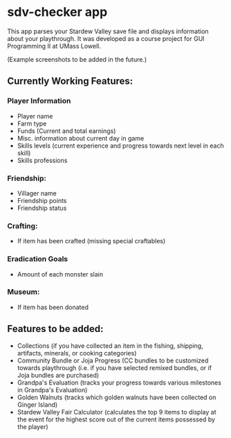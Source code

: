 # sdv-checker app

This app parses your Stardew Valley save file and displays information about your playthrough.
It was developed as a course project for GUI Programming II at UMass Lowell. 

(Example screenshots to be added in the future.)

## Currently Working Features: 
### Player Information
- Player name
- Farm type
- Funds (Current and total earnings)
- Misc. information about current day in game
- Skills levels (current experience and progress towards next level in each skill)
- Skills professions
### Friendship: 
- Villager name
- Friendship points
- Friendship status

### Crafting:
- If item has been crafted (missing special craftables)

### Eradication Goals
- Amount of each monster slain

### Museum:
- If item has been donated

## Features to be added:
- Collections (if you have collected an item in the fishing, shipping, artifacts, minerals, or cooking categories)
- Community Bundle or Joja Progress (CC bundles to be customized towards playthrough (i.e. if you have selected remixed bundles, or if Joja bundles are purchased)
- Grandpa's Evaluation (tracks your progress towards various milestones in Grandpa's Evaluation)
- Golden Walnuts (tracks which golden walnuts have been collected on Ginger Island)
- Stardew Valley Fair Calculator (calculates the top 9 items to display at the event for the highest score out of the current items possessed by the player)
